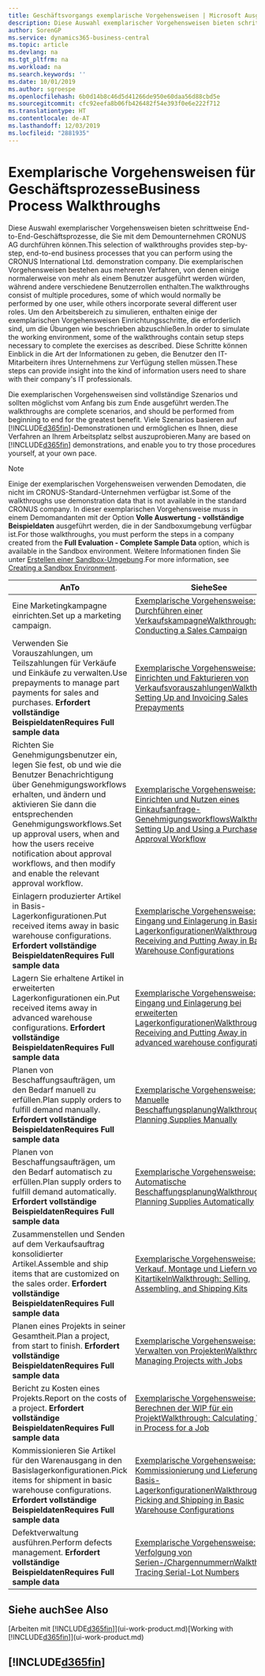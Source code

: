 ```yaml
---
title: Geschäftsvorgangs exemplarische Vorgehensweisen | Microsoft Ausgleich.
description: Diese Auswahl exemplarischer Vorgehensweisen bieten schrittweise End-to-End-Geschäftsprozesse, die Sie mit dem Demounternehmen CRONUS AG durchführen können. Die exemplarischen Vorgehensweisen bestehen aus mehreren Verfahren, von denen einige normalerweise von mehr als einem Benutzer ausgeführt werden würden, während andere verschiedene Benutzerrollen enthalten. Um den Arbeitsbereich zu simulieren, enthalten einige der exemplarischen Vorgehensweisen Einrichtungsschritte, die erforderlich sind, um die Übungen wie beschrieben abzuschließen. Diese Schritte können Einblick in die Art der Informationen zu geben, die Benutzer den IT-Mitarbeitern ihres Unternehmens zur Verfügung stellen müssen.
author: SorenGP
ms.service: dynamics365-business-central
ms.topic: article
ms.devlang: na
ms.tgt_pltfrm: na
ms.workload: na
ms.search.keywords: ''
ms.date: 10/01/2019
ms.author: sgroespe
ms.openlocfilehash: 6b0d14b8c46d5d41266de950e60daa56d88cbd5e
ms.sourcegitcommit: cfc92eefa8b06fb426482f54e393f0e6e222f712
ms.translationtype: HT
ms.contentlocale: de-AT
ms.lasthandoff: 12/03/2019
ms.locfileid: "2881935"
---
```

# <a name="business-process-walkthroughs"></a><span data-ttu-id="a5988-106">Exemplarische Vorgehensweisen für Geschäftsprozesse</span><span class="sxs-lookup"><span data-stu-id="a5988-106">Business Process Walkthroughs</span></span>
<span data-ttu-id="a5988-107">Diese Auswahl exemplarischer Vorgehensweisen bieten schrittweise End-to-End-Geschäftsprozesse, die Sie mit dem Demounternehmen CRONUS AG durchführen können.</span><span class="sxs-lookup"><span data-stu-id="a5988-107">This selection of walkthroughs provides step-by-step, end-to-end business processes that you can perform using the CRONUS International Ltd. demonstration company.</span></span> <span data-ttu-id="a5988-108">Die exemplarischen Vorgehensweisen bestehen aus mehreren Verfahren, von denen einige normalerweise von mehr als einem Benutzer ausgeführt werden würden, während andere verschiedene Benutzerrollen enthalten.</span><span class="sxs-lookup"><span data-stu-id="a5988-108">The walkthroughs consist of multiple procedures, some of which would normally be performed by one user, while others incorporate several different user roles.</span></span> <span data-ttu-id="a5988-109">Um den Arbeitsbereich zu simulieren, enthalten einige der exemplarischen Vorgehensweisen Einrichtungsschritte, die erforderlich sind, um die Übungen wie beschrieben abzuschließen.</span><span class="sxs-lookup"><span data-stu-id="a5988-109">In order to simulate the working environment, some of the walkthroughs contain setup steps necessary to complete the exercises as described.</span></span> <span data-ttu-id="a5988-110">Diese Schritte können Einblick in die Art der Informationen zu geben, die Benutzer den IT-Mitarbeitern ihres Unternehmens zur Verfügung stellen müssen.</span><span class="sxs-lookup"><span data-stu-id="a5988-110">These steps can provide insight into the kind of information users need to share with their company's IT professionals.</span></span>  

 <span data-ttu-id="a5988-111">Die exemplarischen Vorgehensweisen sind vollständige Szenarios und sollten möglichst vom Anfang bis zum Ende ausgeführt werden.</span><span class="sxs-lookup"><span data-stu-id="a5988-111">The walkthroughs are complete scenarios, and should be performed from beginning to end for the greatest benefit.</span></span> <span data-ttu-id="a5988-112">Viele Szenarios basieren auf [!INCLUDE[d365fin](includes/d365fin_md.md)]-Demonstrationen und ermöglichen es Ihnen, diese Verfahren an Ihrem Arbeitsplatz selbst auszuprobieren.</span><span class="sxs-lookup"><span data-stu-id="a5988-112">Many are based on [!INCLUDE[d365fin](includes/d365fin_md.md)] demonstrations, and enable you to try those procedures yourself, at your own pace.</span></span>  

> [!NOTE]
> <span data-ttu-id="a5988-113">Einige der exemplarischen Vorgehensweisen verwenden Demodaten, die nicht im CRONUS-Standard-Unternehmen verfügbar ist.</span><span class="sxs-lookup"><span data-stu-id="a5988-113">Some of the walkthroughs use demonstration data that is not available in the standard CRONUS company.</span></span> <span data-ttu-id="a5988-114">In dieser exemplarischen Vorgehensweise muss in einem Demomandanten mit der Option **Volle Auswertung - vollständige Beispieldaten** ausgeführt werden, die in der Sandboxumgebung verfügbar ist.</span><span class="sxs-lookup"><span data-stu-id="a5988-114">For those walkthroughs, you must perform the steps in a company created from the **Full Evaluation - Complete Sample Data** option, which is available in the Sandbox environment.</span></span> <span data-ttu-id="a5988-115">Weitere Informationen finden Sie unter [Erstellen einer Sandbox-Umgebung](across-how-create-sandbox-environment.md).</span><span class="sxs-lookup"><span data-stu-id="a5988-115">For more information, see [Creating a Sandbox Environment](across-how-create-sandbox-environment.md).</span></span>

|<span data-ttu-id="a5988-116">An</span><span class="sxs-lookup"><span data-stu-id="a5988-116">To</span></span>|<span data-ttu-id="a5988-117">Siehe</span><span class="sxs-lookup"><span data-stu-id="a5988-117">See</span></span>|  
|--------|---------|  
|<span data-ttu-id="a5988-118">Eine Marketingkampagne einrichten.</span><span class="sxs-lookup"><span data-stu-id="a5988-118">Set up a marketing campaign.</span></span>|[<span data-ttu-id="a5988-119">Exemplarische Vorgehensweise: Durchführen einer Verkaufskampagne</span><span class="sxs-lookup"><span data-stu-id="a5988-119">Walkthrough: Conducting a Sales Campaign</span></span>](walkthrough-conducting-a-sales-campaign.md)|  
|<span data-ttu-id="a5988-120">Verwenden Sie Vorauszahlungen, um Teilszahlungen für Verkäufe und Einkäufe zu verwalten.</span><span class="sxs-lookup"><span data-stu-id="a5988-120">Use prepayments to manage part payments for sales and purchases.</span></span> <span data-ttu-id="a5988-121">**Erfordert vollständige Beispieldaten**</span><span class="sxs-lookup"><span data-stu-id="a5988-121">**Requires Full sample data**</span></span> |[<span data-ttu-id="a5988-122">Exemplarische Vorgehensweise: Einrichten und Fakturieren von Verkaufsvorauszahlungen</span><span class="sxs-lookup"><span data-stu-id="a5988-122">Walkthrough: Setting Up and Invoicing Sales Prepayments</span></span>](walkthrough-setting-up-and-invoicing-sales-prepayments.md)|  
|<span data-ttu-id="a5988-123">Richten Sie Genehmigungsbenutzer ein, legen Sie fest, ob und wie die Benutzer Benachrichtigung über Genehmigungsworkflows erhalten, und ändern und aktivieren Sie dann die entsprechenden Genehmigungsworkflows.</span><span class="sxs-lookup"><span data-stu-id="a5988-123">Set up approval users, when and how the users receive notification about approval workflows, and then modify and enable the relevant approval workflow.</span></span>|[<span data-ttu-id="a5988-124">Exemplarische Vorgehensweise: Einrichten und Nutzen eines Einkaufsanfrage-Genehmigungsworkflows</span><span class="sxs-lookup"><span data-stu-id="a5988-124">Walkthrough: Setting Up and Using a Purchase Approval Workflow</span></span>](walkthrough-setting-up-and-using-a-purchase-approval-workflow.md)|  
|<span data-ttu-id="a5988-125">Einlagern produzierter Artikel in Basis-Lagerkonfigurationen.</span><span class="sxs-lookup"><span data-stu-id="a5988-125">Put received items away in basic warehouse configurations.</span></span> <span data-ttu-id="a5988-126">**Erfordert vollständige Beispieldaten**</span><span class="sxs-lookup"><span data-stu-id="a5988-126">**Requires Full sample data**</span></span>|[<span data-ttu-id="a5988-127">Exemplarische Vorgehensweise: Eingang und Einlagerung in Basis-Lagerkonfigurationen</span><span class="sxs-lookup"><span data-stu-id="a5988-127">Walkthrough: Receiving and Putting Away in Basic Warehouse Configurations</span></span>](walkthrough-receiving-and-putting-away-in-basic-warehousing.md)|  
|<span data-ttu-id="a5988-128">Lagern Sie erhaltene Artikel in erweiterten Lagerkonfigurationen ein.</span><span class="sxs-lookup"><span data-stu-id="a5988-128">Put received items away in advanced warehouse configurations.</span></span> <span data-ttu-id="a5988-129">**Erfordert vollständige Beispieldaten**</span><span class="sxs-lookup"><span data-stu-id="a5988-129">**Requires Full sample data**</span></span>|[<span data-ttu-id="a5988-130">Exemplarische Vorgehensweise: Eingang und Einlagerung bei erweiterten Lagerkonfigurationen</span><span class="sxs-lookup"><span data-stu-id="a5988-130">Walkthrough: Receiving and Putting Away in advanced warehouse configurations</span></span>](walkthrough-receiving-and-putting-away-in-advanced-warehousing.md)|  
|<span data-ttu-id="a5988-131">Planen von Beschaffungsaufträgen, um den Bedarf manuell zu erfüllen.</span><span class="sxs-lookup"><span data-stu-id="a5988-131">Plan supply orders to fulfill demand manually.</span></span> <span data-ttu-id="a5988-132">**Erfordert vollständige Beispieldaten**</span><span class="sxs-lookup"><span data-stu-id="a5988-132">**Requires Full sample data**</span></span>|[<span data-ttu-id="a5988-133">Exemplarische Vorgehensweise: Manuelle Beschaffungsplanung</span><span class="sxs-lookup"><span data-stu-id="a5988-133">Walkthrough: Planning Supplies Manually</span></span>](walkthrough-planning-supplies-manually.md)|  
|<span data-ttu-id="a5988-134">Planen von Beschaffungsaufträgen, um den Bedarf automatisch zu erfüllen.</span><span class="sxs-lookup"><span data-stu-id="a5988-134">Plan supply orders to fulfill demand automatically.</span></span> <span data-ttu-id="a5988-135">**Erfordert vollständige Beispieldaten**</span><span class="sxs-lookup"><span data-stu-id="a5988-135">**Requires Full sample data**</span></span>|[<span data-ttu-id="a5988-136">Exemplarische Vorgehensweise: Automatische Beschaffungsplanung</span><span class="sxs-lookup"><span data-stu-id="a5988-136">Walkthrough: Planning Supplies Automatically</span></span>](walkthrough-planning-supplies-automatically.md)|  
|<span data-ttu-id="a5988-137">Zusammenstellen und Senden auf dem Verkaufsauftrag konsolidierter Artikel.</span><span class="sxs-lookup"><span data-stu-id="a5988-137">Assemble and ship items that are customized on the sales order.</span></span> <span data-ttu-id="a5988-138">**Erfordert vollständige Beispieldaten**</span><span class="sxs-lookup"><span data-stu-id="a5988-138">**Requires Full sample data**</span></span>|[<span data-ttu-id="a5988-139">Exemplarische Vorgehensweise: Verkauf, Montage und Liefern von Kitartikeln</span><span class="sxs-lookup"><span data-stu-id="a5988-139">Walkthrough: Selling, Assembling, and Shipping Kits</span></span>](walkthrough-selling-assembling-and-shipping-kits.md)|  
|<span data-ttu-id="a5988-140">Planen eines Projekts in seiner Gesamtheit.</span><span class="sxs-lookup"><span data-stu-id="a5988-140">Plan a project, from start to finish.</span></span> <span data-ttu-id="a5988-141">**Erfordert vollständige Beispieldaten**</span><span class="sxs-lookup"><span data-stu-id="a5988-141">**Requires Full sample data**</span></span>|[<span data-ttu-id="a5988-142">Exemplarische Vorgehensweise: Verwalten von Projekten</span><span class="sxs-lookup"><span data-stu-id="a5988-142">Walkthrough: Managing Projects with Jobs</span></span>](walkthrough-managing-projects-with-jobs.md)|  
|<span data-ttu-id="a5988-143">Bericht zu Kosten eines Projekts.</span><span class="sxs-lookup"><span data-stu-id="a5988-143">Report on the costs of a project.</span></span> <span data-ttu-id="a5988-144">**Erfordert vollständige Beispieldaten**</span><span class="sxs-lookup"><span data-stu-id="a5988-144">**Requires Full sample data**</span></span>|[<span data-ttu-id="a5988-145">Exemplarische Vorgehensweise: Berechnen der WIP für ein Projekt</span><span class="sxs-lookup"><span data-stu-id="a5988-145">Walkthrough: Calculating Work in Process for a Job</span></span>](walkthrough-calculating-work-in-process-for-a-job.md)|  
|<span data-ttu-id="a5988-146">Kommissionieren Sie Artikel für den Warenausgang in den Basislagerkonfigurationen.</span><span class="sxs-lookup"><span data-stu-id="a5988-146">Pick items for shipment in basic warehouse configurations.</span></span> <span data-ttu-id="a5988-147">**Erfordert vollständige Beispieldaten**</span><span class="sxs-lookup"><span data-stu-id="a5988-147">**Requires Full sample data**</span></span>|[<span data-ttu-id="a5988-148">Exemplarische Vorgehensweise: Kommissionierung und Lieferung in Basis-Lagerkonfigurationen</span><span class="sxs-lookup"><span data-stu-id="a5988-148">Walkthrough: Picking and Shipping in Basic Warehouse Configurations</span></span>](walkthrough-picking-and-shipping-in-basic-warehousing.md)|  
|<span data-ttu-id="a5988-149">Defektverwaltung ausführen.</span><span class="sxs-lookup"><span data-stu-id="a5988-149">Perform defects management.</span></span> <span data-ttu-id="a5988-150">**Erfordert vollständige Beispieldaten**</span><span class="sxs-lookup"><span data-stu-id="a5988-150">**Requires Full sample data**</span></span>|[<span data-ttu-id="a5988-151">Exemplarische Vorgehensweise: Verfolgung von Serien-/Chargennummern</span><span class="sxs-lookup"><span data-stu-id="a5988-151">Walkthrough: Tracing Serial-Lot Numbers</span></span>](walkthrough-tracing-serial-lot-numbers.md)|  

## <a name="see-also"></a><span data-ttu-id="a5988-152">Siehe auch</span><span class="sxs-lookup"><span data-stu-id="a5988-152">See Also</span></span>
<span data-ttu-id="a5988-153">[Arbeiten mit [!INCLUDE[d365fin](includes/d365fin_md.md)]](ui-work-product.md)</span><span class="sxs-lookup"><span data-stu-id="a5988-153">[Working with [!INCLUDE[d365fin](includes/d365fin_md.md)]](ui-work-product.md)</span></span>  

## [!INCLUDE[d365fin](includes/free_trial_md.md)]  
